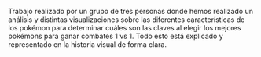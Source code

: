 Trabajo realizado por un grupo de tres personas donde hemos realizado un análisis y distintas visualizaciones sobre las diferentes características de los pokémon para determinar cuáles son las claves al elegir los mejores pokémons para ganar combates 1 vs 1. Todo esto está explicado y representado en la historia visual de forma clara.
